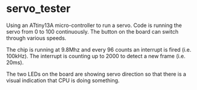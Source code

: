 # servo_tester

Using an ATtiny13A micro-controller to run a servo. Code is running the servo from 0 to 100 continuously. The button on the board can switch through various speeds.

The chip is running at 9.8Mhz and every 96 counts an interrupt is fired (i.e. 100kHz). The interrupt is counting up to 2000 to detect a new frame (i.e. 20ms).

The two LEDs on the board are showing servo direction so that there is a visual indication that CPU is doing something. 